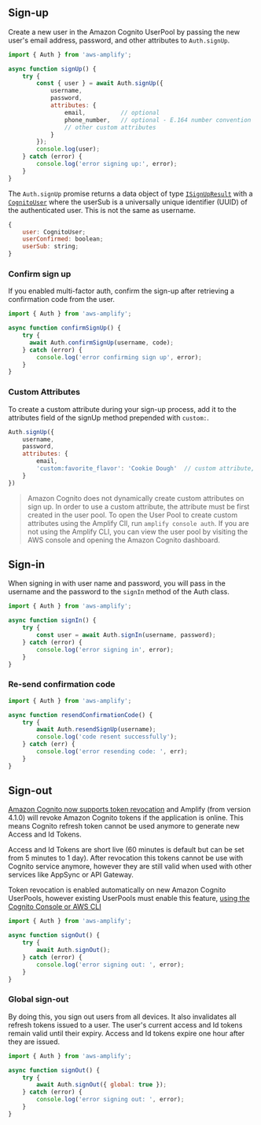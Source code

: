 ## Sign-up

Create a new user in the Amazon Cognito UserPool by passing the new user's email address, password, and other attributes to `Auth.signUp`.

```javascript
import { Auth } from 'aws-amplify';

async function signUp() {
    try {
        const { user } = await Auth.signUp({
            username,
            password,
            attributes: {
                email,          // optional
                phone_number,   // optional - E.164 number convention
                // other custom attributes 
            }
        });
        console.log(user);
    } catch (error) {
        console.log('error signing up:', error);
    }
}
```

The `Auth.signUp` promise returns a data object of type [`ISignUpResult`](https://github.com/aws-amplify/amplify-js/blob/4644b4322ee260165dd756ca9faeb235445000e3/packages/amazon-cognito-identity-js/index.d.ts#L136-L139) with a [`CognitoUser`](https://github.com/aws-amplify/amplify-js/blob/4644b4322ee260165dd756ca9faeb235445000e3/packages/amazon-cognito-identity-js/index.d.ts#L48) where the userSub is a universally unique identifier (UUID) of the authenticated user. This is not the same as username.

```js
{
    user: CognitoUser;
    userConfirmed: boolean;
    userSub: string;
}
```

### Confirm sign up

If you enabled multi-factor auth, confirm the sign-up after retrieving a confirmation code from the user.

```js
import { Auth } from 'aws-amplify';

async function confirmSignUp() {
    try {
      await Auth.confirmSignUp(username, code);
    } catch (error) {
        console.log('error confirming sign up', error);
    }
}
```

### Custom Attributes

To create a custom attribute during your sign-up process, add it to the attributes field of the signUp method prepended with `custom:`.

```js
Auth.signUp({
    username,
    password,
    attributes: {
        email,
        'custom:favorite_flavor': 'Cookie Dough'  // custom attribute, not standard
    }
})
```

> Amazon Cognito does not dynamically create custom attributes on sign up. In order to use a custom attribute, the attribute must be first created in the user pool. To open the User Pool to create custom attributes using the Amplify ClI, run `amplify console auth`. If you are not using the Amplify CLI, you can view the user pool by visiting the AWS console and opening the Amazon Cognito dashboard.

## Sign-in

When signing in with user name and password, you will pass in the username and the password to the `signIn` method of the Auth class.

```javascript
import { Auth } from 'aws-amplify';

async function signIn() {
    try {
        const user = await Auth.signIn(username, password);
    } catch (error) {
        console.log('error signing in', error);
    }
}
```

### Re-send confirmation code

```js
import { Auth } from 'aws-amplify';

async function resendConfirmationCode() {
    try {
        await Auth.resendSignUp(username);
        console.log('code resent successfully');
    } catch (err) {
        console.log('error resending code: ', err);
    }
}
```

## Sign-out

[Amazon Cognito now supports token revocation](https://aws.amazon.com/about-aws/whats-new/2021/06/amazon-cognito-now-supports-targeted-sign-out-through-refresh-token-revocation/)  and Amplify (from version 4.1.0) will revoke Amazon Cognito tokens if the application is online. This means Cognito refresh token cannot be used anymore to generate new Access and Id Tokens.

Access and Id Tokens are short live (60 minutes is default but can be set from 5 minutes to 1 day). After revocation this tokens cannot be use with Cognito
service anymore, however they are still valid when used with other services like AppSync or API Gateway.

Token revocation is enabled automatically on new Amazon Cognito UserPools, however existing UserPools must enable this feature, [using the Cognito Console or AWS CLI](https://docs.aws.amazon.com/cognito/latest/developerguide/token-revocation.html) 

```javascript
import { Auth } from 'aws-amplify';

async function signOut() {
    try {
        await Auth.signOut();
    } catch (error) {
        console.log('error signing out: ', error);
    }
}
```

### Global sign-out

By doing this, you sign out users from all devices. It also invalidates all refresh tokens issued to a user. The user's current access and Id tokens remain valid until their expiry. Access and Id tokens expire one hour after they are issued.

```js
import { Auth } from 'aws-amplify';

async function signOut() {
    try {
        await Auth.signOut({ global: true });
    } catch (error) {
        console.log('error signing out: ', error);
    }
}
```
